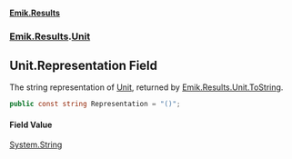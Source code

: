 #### [Emik.Results](index.md 'index')
### [Emik.Results](Emik.Results.md 'Emik.Results').[Unit](Unit.md 'Emik.Results.Unit')

## Unit.Representation Field

The string representation of [Unit](Unit.md 'Emik.Results.Unit'), returned by [Emik.Results.Unit.ToString](https://docs.microsoft.com/en-us/dotnet/api/Emik.Results.Unit.ToString 'Emik.Results.Unit.ToString').

```csharp
public const string Representation = "()";
```

#### Field Value
[System.String](https://docs.microsoft.com/en-us/dotnet/api/System.String 'System.String')